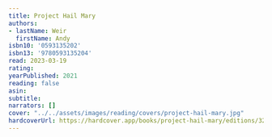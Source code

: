 ```yaml
---
title: Project Hail Mary
authors:
- lastName: Weir
  firstName: Andy
isbn10: '0593135202'
isbn13: '9780593135204'
read: 2023-03-19
rating:
yearPublished: 2021
reading: false
asin:
subtitle:
narrators: []
cover: "../../assets/images/reading/covers/project-hail-mary.jpg"
hardcoverUrl: https://hardcover.app/books/project-hail-mary/editions/3274049
---
```

